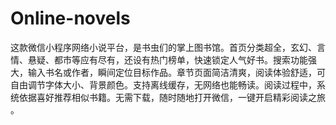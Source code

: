 # Online-novels
这款微信小程序网络小说平台，是书虫们的掌上图书馆。首页分类超全，玄幻、言情、悬疑、都市等应有尽有，还设有热门榜单，快速锁定人气好书。搜索功能强大，输入书名或作者，瞬间定位目标作品。章节页面简洁清爽，阅读体验舒适，可自由调节字体大小、背景颜色。支持离线缓存，无网络也能畅读。阅读过程中，系统依据喜好推荐相似书籍。无需下载，随时随地打开微信，一键开启精彩阅读之旅 。
